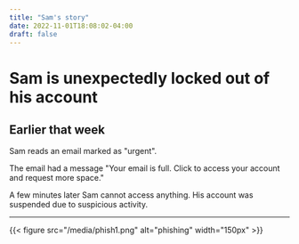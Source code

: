```yaml
---
title: "Sam's story"
date: 2022-11-01T18:08:02-04:00
draft: false
---
```



# Sam is unexpectedly locked out of his account #

## Earlier that week ##

Sam reads an email marked as "urgent".

The email had a message "Your email is full. Click to access your account and request more space."

A few minutes later Sam cannot access anything. His account was suspended due to suspicious activity.

---

{{< figure src="/media/phish1.png" alt="phishing" width="150px" >}}
